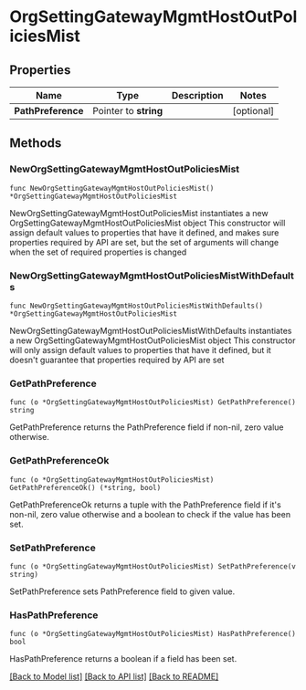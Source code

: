 # OrgSettingGatewayMgmtHostOutPoliciesMist

## Properties

Name | Type | Description | Notes
------------ | ------------- | ------------- | -------------
**PathPreference** | Pointer to **string** |  | [optional] 

## Methods

### NewOrgSettingGatewayMgmtHostOutPoliciesMist

`func NewOrgSettingGatewayMgmtHostOutPoliciesMist() *OrgSettingGatewayMgmtHostOutPoliciesMist`

NewOrgSettingGatewayMgmtHostOutPoliciesMist instantiates a new OrgSettingGatewayMgmtHostOutPoliciesMist object
This constructor will assign default values to properties that have it defined,
and makes sure properties required by API are set, but the set of arguments
will change when the set of required properties is changed

### NewOrgSettingGatewayMgmtHostOutPoliciesMistWithDefaults

`func NewOrgSettingGatewayMgmtHostOutPoliciesMistWithDefaults() *OrgSettingGatewayMgmtHostOutPoliciesMist`

NewOrgSettingGatewayMgmtHostOutPoliciesMistWithDefaults instantiates a new OrgSettingGatewayMgmtHostOutPoliciesMist object
This constructor will only assign default values to properties that have it defined,
but it doesn't guarantee that properties required by API are set

### GetPathPreference

`func (o *OrgSettingGatewayMgmtHostOutPoliciesMist) GetPathPreference() string`

GetPathPreference returns the PathPreference field if non-nil, zero value otherwise.

### GetPathPreferenceOk

`func (o *OrgSettingGatewayMgmtHostOutPoliciesMist) GetPathPreferenceOk() (*string, bool)`

GetPathPreferenceOk returns a tuple with the PathPreference field if it's non-nil, zero value otherwise
and a boolean to check if the value has been set.

### SetPathPreference

`func (o *OrgSettingGatewayMgmtHostOutPoliciesMist) SetPathPreference(v string)`

SetPathPreference sets PathPreference field to given value.

### HasPathPreference

`func (o *OrgSettingGatewayMgmtHostOutPoliciesMist) HasPathPreference() bool`

HasPathPreference returns a boolean if a field has been set.


[[Back to Model list]](../README.md#documentation-for-models) [[Back to API list]](../README.md#documentation-for-api-endpoints) [[Back to README]](../README.md)


